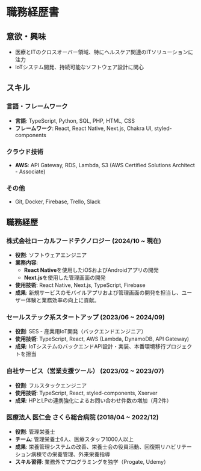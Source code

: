 # 職務経歴書

## 意欲・興味
- 医療とITのクロスオーバー領域、特にヘルスケア関連のITソリューションに注力
- IoTシステム開発、持続可能なソフトウェア設計に関心

## スキル

### 言語・フレームワーク
- **言語**: TypeScript, Python, SQL, PHP, HTML, CSS
- **フレームワーク**: React, React Native, Next.js, Chakra UI, styled-components

### クラウド技術
- **AWS**: API Gateway, RDS, Lambda, S3 (AWS Certified Solutions Architect - Associate)

### その他
- Git, Docker, Firebase, Trello, Slack

## 職務経歴

### 株式会社ローカルフードテクノロジー (2024/10 ~ 現在)
- **役割**: ソフトウェアエンジニア
- **業務内容**:
  - **React Native**を使用したiOSおよびAndroidアプリの開発
  - **Next.js**を使用した管理画面の開発
- **使用技術**: React Native, Next.js, TypeScript, Firebase
- **成果**: 新規サービスのモバイルアプリおよび管理画面の開発を担当し、ユーザー体験と業務効率の向上に貢献。

### セールステック系スタートアップ (2023/06 ~ 2024/09)
- **役割**: SES - 産業用IoT開発（バックエンドエンジニア）
- **使用技術**: TypeScript, React, AWS (Lambda, DynamoDB, API Gateway)
- **成果**: IoTシステムのバックエンドAPI設計・実装、本番環境移行プロジェクトを担当

### 自社サービス（営業支援ツール） (2023/02 ~ 2023/07)
- **役割**: フルスタックエンジニア
- **使用技術**: TypeScript, React, styled-components, Xserver
- **成果**: HPとLPの連携強化によるお問い合わせ件数の増加（月2件）

### 医療法人 医仁会 さくら総合病院 (2018/04 ~ 2022/12)
- **役割**: 管理栄養士
- **チーム**: 管理栄養士6人、医療スタッフ1000人以上
- **成果**: 栄養管理システムの改善、栄養士会の役員活動、回復期リハビリテーション病棟での栄養管理、外来栄養指導
- **スキル習得**: 業務外でプログラミングを独学（Progate, Udemy）
